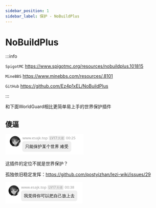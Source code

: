 ```yaml
---
sidebar_position: 1
sidebar_label: 保护 - NoBuildPlus
---
```


# NoBuildPlus

:::info

`SpigotMC` https://www.spigotmc.org/resources/nobuildplus.101815

`MineBBS` https://www.minebbs.com/resources/.8101

`GitHub` https://github.com/Ez4p1xEL/NoBuildPlus

:::

和下面WorldGuard相比更简单易上手的世界保护插件

## 傻逼

![](_images/孤独论nbp.png)

这插件的定位不就是世界保护？

孤独依旧稳定发挥：https://github.com/postyizhan/lezi-wiki/issues/29

![](_images/把自己放上去.png)
